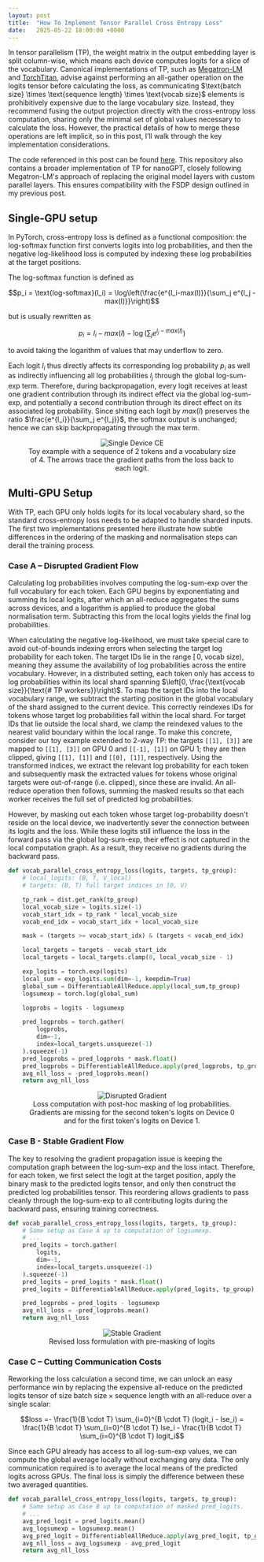 ```yaml
---
layout: post
title:  "How To Implement Tensor Parallel Cross Entropy Loss"
date:   2025-05-22 18:00:00 +0000
---
```


In tensor parallelism (TP), the weight matrix in the output embedding layer is split column-wise, which means each device computes logits for a slice of the vocabulary. Canonical implementations of TP, such as [Megatron-LM](https://arxiv.org/pdf/1909.08053) and [TorchTitan](https://arxiv.org/pdf/2410.06511), advise against performing an all-gather operation on the logits tensor before calculating the loss, as communicating $\text{batch size} \times \text{sequence length} \times \text{vocab size}\$ elements is prohibitively expensive due to the large vocabulary size. Instead, they recommend fusing the output projection directly with the cross-entropy loss computation, sharing only the minimal set of global values necessary to calculate the loss. However, the practical details of how to merge these operations are left implicit, so in this post, I’ll walk through the key implementation considerations.

The code referenced in this post can be found [here](https://github.com/rushilbhat/parallelism-experiments). This repository also contains a broader implementation of TP for nanoGPT, closely following Megatron-LM's approach of replacing the original model layers with custom parallel layers. This ensures compatibility with the FSDP design outlined in my previous post.

## Single-GPU setup

In PyTorch, cross-entropy loss is defined as a functional composition: the log-softmax function first converts logits into log probabilities, and then the negative log-likelihood loss is computed by indexing these log probabilities at the target positions.

The log-softmax function is defined as

$$p_i = \text{log-softmax}(l_i) = \log\left(\frac{e^{l_i-max(l)}}{\sum_j e^{l_j - max(l)}}\right)$$

but is usually rewritten as

$$p_i = l_i - max(l) - \log\left(\sum_j e^{l_j-max(l)}\right)$$

to avoid taking the logarithm of values that may underflow to zero.

Each logit $l_i$ thus directly affects its corresponding log probability $p_i$ as well as indirectly influencing all log probabilities $l_j$ through the global log-sum-exp term. Therefore, during backpropagation, every logit receives at least one gradient contribution through its indirect effect via the global log-sum-exp, and potentially a second contribution through its direct effect on its associated log probability.
Since shiting each logit by $max(l)$ preserves the ratio $\frac{e^{l_i}}{\sum_j e^{l_j}}$, the softmax output is unchanged; hence we can skip backpropagating through the max term.

<figure style="text-align: center;">
  <img src="/assets/images/single-device-ce.png" alt="Single Device CE"/>
  <figcaption>Toy example with a sequence of 2 tokens and a vocabulary size of 4. The arrows trace the gradient paths from the loss back to each logit.</figcaption>
</figure>

## Multi-GPU Setup

With TP, each GPU only holds logits for its local vocabulary shard, so the standard cross-entropy loss needs to be adapted to handle sharded inputs. The first two implementations presented here illustrate how subtle differences in the ordering of the masking and normalisation steps can derail the training process.

### Case A – Disrupted Gradient Flow


Calculating log probabilities involves computing the log-sum-exp over the full vocabulary for each token. Each GPU begins by exponentiating and summing its local logits, after which an all-reduce aggregates the sums across devices, and a logarithm is applied to produce the global normalisation term. Subtracting this from the local logits yields the final log probabilities.

When calculating the negative log-likelihood, we must take special care to avoid out-of-bounds indexing errors when selecting the target log probability for each token. The target IDs lie in the range $\bigl[\,0,\;\text{vocab size}\bigr)$, meaning they assume the availability of log probabilities across the entire vocabulary. However, in a distributed setting, each token only has access to log probabilities within its local shard spanning $\left[0, \frac{\text{vocab size}}{\text{# TP workers}}\right)$. To map the target IDs into the local vocabulary range, we subtract the starting position in the global vocabulary of the shard assigned to the current device. This correctly reindexes IDs for tokens whose target log probabilities fall within the local shard. For target IDs that lie outside the local shard, we clamp the reindexed values to the nearest valid boundary within the local range. To make this concrete, consider our toy example extended to 2-way TP: the targets `[[1], [3]]` are mapped to `[[1], [3]]` on GPU 0 and `[[-1], [1]]` on GPU 1; they are then clipped, giving `[[1], [1]]` and `[[0], [1]]`, respectively. Using the transformed indices, we extract the relevant log probability for each token and subsequently mask the extracted values for tokens whose original targets were out-of-range (i.e. clipped), since these are invalid. An all-reduce operation then follows, summing the masked results so that each worker receives the full set of predicted log probabilities.

However, by masking out each token whose target log-probability doesn't reside on the local device, we inadvertently sever the connection between its logits and the loss. While these logits still influence the loss in the forward pass via the global log-sum-exp, their effect is not captured in the local computation graph. As a result, they receive no gradients during the backward pass.

```python
def vocab_parallel_cross_entropy_loss(logits, targets, tp_group):
    # local_logits: (B, T, V_local)
    # targets: (B, T) full target indices in [0, V)

    tp_rank = dist.get_rank(tp_group)
    local_vocab_size = logits.size(-1)
    vocab_start_idx = tp_rank * local_vocab_size
    vocab_end_idx = vocab_start_idx + local_vocab_size

    mask = (targets >= vocab_start_idx) & (targets < vocab_end_idx)

    local_targets = targets - vocab_start_idx
    local_targets = local_targets.clamp(0, local_vocab_size - 1)

    exp_logits = torch.exp(logits)
    local_sum = exp_logits.sum(dim=-1, keepdim=True)
    global_sum = DifferentiableAllReduce.apply(local_sum,tp_group)
    logsumexp = torch.log(global_sum)

    logprobs = logits - logsumexp

    pred_logprobs = torch.gather(
        logprobs, 
        dim=-1, 
        index=local_targets.unsqueeze(-1)
    ).squeeze(-1)
    pred_logprobs = pred_logprobs * mask.float()
    pred_logprobs = DifferentiableAllReduce.apply(pred_logprobs, tp_group)
    avg_nll_loss = -pred_logprobs.mean()
    return avg_nll_loss
```

<figure style="text-align: center;">
  <img src="/assets/images/disrupted-gradient.png" alt="Disrupted Gradient"/>
  <figcaption>Loss computation with post-hoc masking of log probabilities. Gradients are missing for the second token's logits on Device 0 and for the first token's logits on Device 1.</figcaption>
</figure>

### Case B - Stable Gradient Flow
The key to resolving the gradient propagation issue is keeping the computation graph between the log-sum-exp and the loss intact. Therefore, for each token, we first select the logit at the target position, apply the binary mask to the predicted logits tensor, and only then construct the predicted log probabilities tensor. This reordering allows gradients to pass cleanly through the log-sum-exp to all contributing logits during the backward pass, ensuring training correctness.

```python 
def vocab_parallel_cross_entropy_loss(logits, targets, tp_group):
    # Same setup as Case A up to computation of logsumexp.
    # ...
    pred_logits = torch.gather(
        logits, 
        dim=-1, 
        index=local_targets.unsqueeze(-1)
    ).squeeze(-1)
    pred_logits = pred_logits * mask.float()
    pred_logits = DifferentiableAllReduce.apply(pred_logits, tp_group)

    pred_logprobs = pred_logits - logsumexp
    avg_nll_loss = -pred_logprobs.mean()
    return avg_nll_loss
```

<figure style="text-align: center;">
  <img src="/assets/images/stable-gradient.png" alt="Stable Gradient" />
  <figcaption>Revised loss formulation with pre-masking of logits</figcaption>
</figure>

### Case C – Cutting Communication Costs
 Reworking the loss calculation a second time, we can unlock an easy performance win by replacing the expensive all-reduce on the predicted logits tensor of size $\text{batch size} \times \text{sequence length}$ with an all-reduce over a single scalar:

$$loss =- \frac{1}{B \cdot T} \sum_{i=0}^{B \cdot T} (logit_i - lse_i) = \frac{1}{B \cdot T} \sum_{i=0}^{B \cdot T} lse_i - \frac{1}{B \cdot T} \sum_{i=0}^{B \cdot T} logit_i$$

Since each GPU already has access to all log-sum-exp values, we can compute the global average locally without exchanging any data. The only communication required is to average the local means of the predicted logits across GPUs. The final loss is simply the difference between these two averaged quantities.

```python
def vocab_parallel_cross_entropy_loss(logits, targets, tp_group):
    # Same setup as Case B up to computation of masked pred_logits.
    # ...
    avg_pred_logit = pred_logits.mean()
    avg_logsumexp = logsumexp.mean()
    avg_pred_logit = DifferentiableAllReduce.apply(avg_pred_logit, tp_group)
    avg_nll_loss = avg_logsumexp - avg_pred_logit
    return avg_nll_loss
```